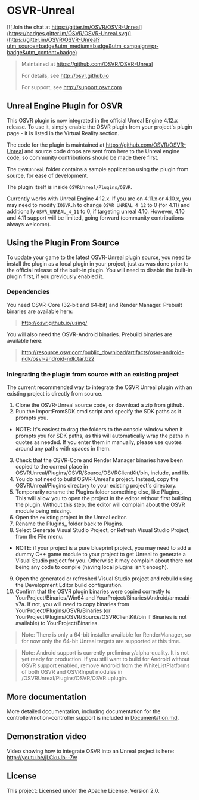 # OSVR-Unreal

[![Join the chat at https://gitter.im/OSVR/OSVR-Unreal](https://badges.gitter.im/OSVR/OSVR-Unreal.svg)](https://gitter.im/OSVR/OSVR-Unreal?utm_source=badge&utm_medium=badge&utm_campaign=pr-badge&utm_content=badge)
> Maintained at <https://github.com/OSVR/OSVR-Unreal>
>
> For details, see <http://osvr.github.io>
>
> For support, see <http://support.osvr.com>

## Unreal Engine Plugin for OSVR

This OSVR plugin is now integrated in the official Unreal Engine 4.12.x release. To use
it, simply enable the OSVR plugin from your project's plugin page - it is listed
in the Virtual Reality section.

The code for the plugin is maintained at <https://github.com/OSVR/OSVR-Unreal>
and source code drops are sent from here to the Unreal engine code, so community
contributions should be made there first.

The `OSVRUnreal` folder contains a sample application using the plugin from source, for ease of development.

The plugin itself is inside `OSVRUnreal/Plugins/OSVR`.

Currently works with Unreal Engine 4.12.x. If you are on 4.11.x or 4.10.x,
you may need to modify `IOSVR.h` to change `OSVR_UNREAL_4_12` to 0 (for 4.11)
and additionally `OSVR_UNREAL_4_11` to 0, if targeting unreal 4.10. However, 4.10 and 4.11
support will be limited, going forward (community contributions always welcome).

## Using the Plugin From Source
To update your game to the latest OSVR-Unreal plugin source, you need to install
the plugin as a local plugin in your project, just as was done prior to the official
release of the built-in plugin. You will need to disable the built-in plugin first,
if you previously enabled it.

### Dependencies
You need OSVR-Core (32-bit and 64-bit) and Render Manager. Prebuilt binaries are available here:
 > http://osvr.github.io/using/

You will also need the OSVR-Android binaries. Prebuild binaries are available here:
 > http://resource.osvr.com/public_download/artifacts/osvr-android-ndk/osvr-android-ndk.tar.bz2

### Integrating the plugin from source with an existing project
The current recommended way to integrate the OSVR Unreal plugin with an existing project is directly from source.

 1. Clone the OSVR-Unreal source code, or download a zip from github.
 2. Run the ImportFromSDK.cmd script and specify the SDK paths as it prompts you.   
  * NOTE: It's easiest to drag the folders to the console window when it prompts you for SDK paths, as this will automatically wrap the paths in quotes as needed. If you enter them in manually, please use quotes around any paths with spaces in them.
 3. Check that the OSVR-Core and Render Manager binaries have been copied to the correct place in OSVRUnreal/Plugins/OSVR/Source/OSVRClientKit/bin, include, and lib.
 4. You do not need to build OSVR-Unreal's project. Instead, copy the OSVRUnreal/Plugins directory to your existing project's directory.
 5. Temporarily rename the Plugins folder something else, like Plugins_. This will allow you to open the project in the editor without first building the plugin. Without this step, the editor will complain about the OSVR module being missing.
 6. Open the existing project in the Unreal editor.
 7. Rename the Plugins_ folder back to Plugins.
 8. Select Generate Visual Studio Project, or Refresh Visual Studio Project, from the File menu.
  * NOTE: if your project is a pure blueprint project, you may need to add a dummy C++ game module to your project to get Unreal to generate a Visual Studio project for you. Otherwise it may complain about there not being any code to compile (having local plugins isn't enough).
 9. Open the generated or refreshed Visual Studio project and rebuild using the Development Editor build configuration.
 10. Confirm that the OSVR plugin binaries were copied correctly to YourProject/Binaries/Win64 and YourProject/Binaries/Android/armeabi-v7a. If not, you will need to copy binaries from YourProject/Plugins/OSVR/Binaries (or YourProject/Plugins/OSVR/Source/OSVRClientKit/bin if Binaries is not available) to YourProject/Binaries.

 > Note: There is only a 64-bit installer available for RenderManager, so for now only the 64-bit Unreal targets are supported at this time.

 > Note: Android support is currently preliminary/alpha-quality. It is not yet ready for production. If you still want to build for Android without OSVR support enabled, remove Android from the WhiteListPlatforms of both OSVR and OSVRInput modules in /OSVRUnreal/Plugins/OSVR/OSVR.uplugin.

## More documentation

More detailed documentation, including documentation for the controller/motion-controller support is included in [Documentation.md](Documentation.md).

## Demonstration video

Video showing how to integrate OSVR into an Unreal project is here: <http://youtu.be/jLCkuJb--7w>

## License

This project: Licensed under the Apache License, Version 2.0.
